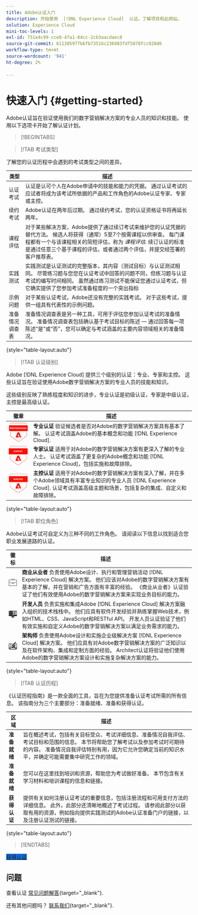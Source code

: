 ```yaml
---
title: Adobe认证入门
description: 开始使用  [!DNL Experience Cloud]  认证。了解项目和此网站。
solution: Experience Cloud
mini-toc-levels: 1
exl-id: 751e4c99-cce8-47a1-84cc-2cb3aacdaec8
source-git-commit: 611305977b6fb73516c236983fdf5878fcc920d6
workflow-type: tm+mt
source-wordcount: '941'
ht-degree: 2%

---
```


# 快速入门 {#getting-started}

Adobe认证旨在验证使用我们的数字营销解决方案的专业人员的知识和技能。 使用以下选项卡开始了解认证计划。

>[!BEGINTABS]

>[!TAB 考试类型]

了解您的认证历程中会遇到的考试类型之间的差异。

| 类型 | 描述 |
| ------- | ------- |
| 认证考试 | 认证是认可个人在Adobe申请中的技能和能力的凭据。 通过认证考试的应试者将成为该考试所依据的产品和工作角色的Adobe认证专家、专家或主控。 |
| 续约考试 | Adobe认证在两年后过期。 通过续约考试，您的认证资格证书将再延长两年。 |
| 课程评估 | 对于某些解决方案，Adobe提供了通过续订考试来维护您的认证凭据的替代方法。 候选人将获得（通常）5至7个按需课程以供审查。 每门课程都有一个与该课程相关的简短评估，称为 _课程评估_. 续订认证的标准是通过任意三个基于课程的评估，或者通过两个评估，并提交经签署的客户推荐表。 |
| 实践测试 | 实践测试是认证测试的完整版本，其内容（测试目标）与认证测试相同。 尽管练习题与您您在认证考试中回答的问题不同，但练习题与认证考试的编写时间相同。 虽然通过练习测试不能保证您通过认证考试，但它确实提供了您参加考试准备程度的一个突出指标 |
| 示例问题 | 对于某些认证考试，Adobe还没有完整的实践考试。 对于这些考试，提供一组具有代表性的示例问题。 |
| 准备情况调查表 | 准备情况调查表是另一种工具，可用于评估您参加认证考试的准备情况。 准备情况调查表包括确认基于考试目标的陈述 — 通过回答每一项陈述“是”或“否”，您可以确定与考试涵盖的主要内容领域相关的准备情况。 |

{style="table-layout:auto"}

>[!TAB 认证级别]

Adobe [!DNL Experience Cloud] 提供三个级别的认证：专业、专家和主控。 这些认证旨在验证使用Adobe数字营销解决方案的专业人员的技能和知识。

这些级别反映了熟练程度和知识的进步，专业认证是初级认证，专家是中级认证，主控是最高级认证。

| 徽章 | 描述 |
| ------- | ------- |
| ![专业徽章](/help/certifications/assets/professional-badge-Xsmall.png) | **专业认证** 验证候选者是否对Adobe的数字营销解决方案具有基本了解。 认证考试涵盖Adobe的基本概念和功能 [!DNL Experience Cloud]. |
| ![专家徽章](/help/certifications/assets/expert-badge-Xsmall.png) | **专家认证** 适用于对Adobe的数字营销解决方案有更深入了解的专业人士。 认证考试涵盖了更复杂的Adobe概念和功能 [!DNL Experience Cloud]，包括实施和故障排除。 |
| ![主控徽章](/help/certifications/assets/master-badge-Xsmall.png) | **主控认证** 适用于对Adobe的数字营销解决方案有深入了解，并在多个Adobe领域具有丰富专业知识的专业人员 [!DNL Experience Cloud]. 认证考试涵盖高级主题和场景，包括复杂的集成、自定义和故障排除。 |

{style="table-layout:auto"}

>[!TAB 职位角色]

Adobe认证考试可自定义为三种不同的工作角色。 请阅读以下信息以找到适合您职业发展道路的认证。

| 徽标 | 描述 |
| ------- | ------- |
| ![商业从业者徽章](/help/certifications/assets/business_practitioner_blk_small.png) | **商业从业者** 负责使用Adobe设计、执行和管理营销活动 [!DNL Experience Cloud] 解决方案。 他们应该对Adobe的数字营销解决方案有基本的了解，并在营销和广告方面有丰富的经验。 《商业从业者》认证验证了他们有效使用Adobe的数字营销解决方案来实现业务目标的能力。 |
| ![开发人员徽章](/help/certifications/assets/developer_blk_small.png) | **开发人员** 负责实施和集成Adobe [!DNL Experience Cloud] 解决方案融入组织的技术栈栈中。 他们应具有软件开发经验并熟练掌握Web技术，例如HTML、CSS、JavaScript和RESTful API。 开发人员认证验证了他们有效实施和自定义Adobe的数字营销解决方案以满足业务需求的能力。 |
| ![架构师徽章](/help/certifications/assets/architect_blk_small.png) | **架构师** 负责使用Adobe设计和实施企业级解决方案 [!DNL Experience Cloud] 解决方案。 他们应具有对Adobe数字营销解决方案的广泛知识以及在软件架构、集成和定制方面的经验。 Architect认证将验证他们使用Adobe的数字营销解决方案设计和实施复杂解决方案的能力。 |

{style="table-layout:auto"}

>[!TAB 认证历程]

《认证历程指南》是一款全面的工具，旨在为您提供准备认证考试所需的所有信息。 该指南分为三个主要部分：准备就绪、准备和获得认证。

| 区域 | 描述 |
| ------- | ------- |
| **准备就绪** | 旨在概述考试，包括有关目标受众、考试详细信息、准备情况自我评估、考试目标和范围的信息。 本节将帮助您了解考试以及参加考试时可期待的内容。 准备情况自我评估特别有用，因为它允许您确定当前的知识水平，并确定可能需要集中研究工作的领域。 |
| **准备就绪** | 您可以在这里找到培训和资源，帮助您为考试做好准备。 本节包含有关学习材料和培训课程的信息和链接。 |
| **获得认证** | 提供有关如何注册认证考试的重要信息，包括注册流程和可用支付方法的详细信息。 此外，此部分还清晰地概述了考试过程。 请参阅此部分以获取有用的资源，例如指向提供实践测试的Adobe认证准备门户的链接，以及注册认证测试的链接。 |

{style="table-layout:auto"}

>[!ENDTABS]

<a href="https://experienceleague.adobe.com/docs/certification/certification/how-to-get-certified.html" target="_blank" class="spectrum-Button spectrum-Button--fill spectrum-Button--accent spectrum-Button--sizeM is-margin-bottom-big-big at-element-click-tracking" style="background-color:#1473E6">

<span class="spectrum-Button-label has-no-wrap">
   获得认证
</span>
</a>

## 问题

查看认证 [常见问题解答](https://experienceleague.adobe.com/docs/certification/certification/faq.html){target="_blank"}.

还有其他问题吗？ [联系我们](mailto:certif@adobe.com){target="_blank"}.
